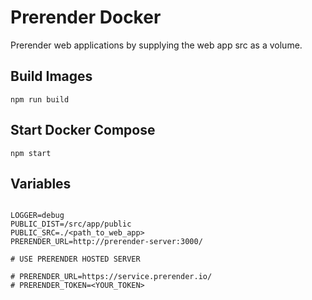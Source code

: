 # Prerender Docker

Prerender web applications by supplying the web app src as a volume.

## Build Images

`npm run build`

## Start Docker Compose

`npm start`

## Variables

```.env

LOGGER=debug
PUBLIC_DIST=/src/app/public
PUBLIC_SRC=./<path_to_web_app>
PRERENDER_URL=http://prerender-server:3000/

# USE PRERENDER HOSTED SERVER

# PRERENDER_URL=https://service.prerender.io/
# PRERENDER_TOKEN=<YOUR_TOKEN>

```